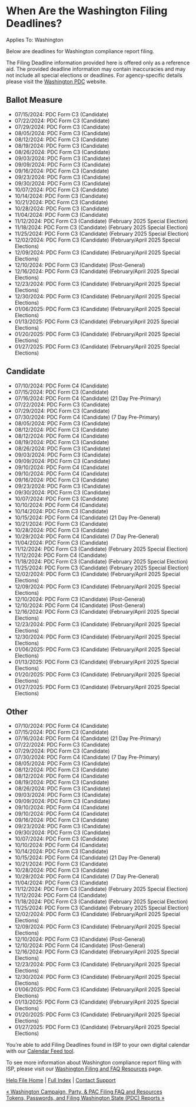  When Are the Washington Filing Deadlines?
==========

Applies To: Washington

Below are deadlines for Washington compliance report filing.

The Filing Deadline information provided here is offered only as a reference aid. The provided deadline information may contain inaccuracies and may not include all special elections or deadlines. For agency-specific details please visit the [Washington PDC](https://www.pdc.wa.gov/news-events/events) website.

Ballot Measure
----------

* 07/15/2024: PDC Form C3 (Candidate)
* 07/22/2024: PDC Form C3 (Candidate)
* 07/29/2024: PDC Form C3 (Candidate)
* 08/05/2024: PDC Form C3 (Candidate)
* 08/12/2024: PDC Form C3 (Candidate)
* 08/19/2024: PDC Form C3 (Candidate)
* 08/26/2024: PDC Form C3 (Candidate)
* 09/03/2024: PDC Form C3 (Candidate)
* 09/09/2024: PDC Form C3 (Candidate)
* 09/16/2024: PDC Form C3 (Candidate)
* 09/23/2024: PDC Form C3 (Candidate)
* 09/30/2024: PDC Form C3 (Candidate)
* 10/07/2024: PDC Form C3 (Candidate)
* 10/14/2024: PDC Form C3 (Candidate)
* 10/21/2024: PDC Form C3 (Candidate)
* 10/28/2024: PDC Form C3 (Candidate)
* 11/04/2024: PDC Form C3 (Candidate)
* 11/12/2024: PDC Form C3 (Candidate) (February 2025 Special Election)
* 11/18/2024: PDC Form C3 (Candidate) (February 2025 Special Election)
* 11/25/2024: PDC Form C3 (Candidate) (February 2025 Special Election)
* 12/02/2024: PDC Form C3 (Candidate) (February/April 2025 Special Elections)
* 12/09/2024: PDC Form C3 (Candidate) (February/April 2025 Special Elections)
* 12/10/2024: PDC Form C3 (Candidate) (Post-General)
* 12/16/2024: PDC Form C3 (Candidate) (February/April 2025 Special Elections)
* 12/23/2024: PDC Form C3 (Candidate) (February/April 2025 Special Elections)
* 12/30/2024: PDC Form C3 (Candidate) (February/April 2025 Special Elections)
* 01/06/2025: PDC Form C3 (Candidate) (February/April 2025 Special Elections)
* 01/13/2025: PDC Form C3 (Candidate) (February/April 2025 Special Elections)
* 01/20/2025: PDC Form C3 (Candidate) (February/April 2025 Special Elections)
* 01/27/2025: PDC Form C3 (Candidate) (February/April 2025 Special Elections)

Candidate
----------

* 07/10/2024: PDC Form C4 (Candidate)
* 07/15/2024: PDC Form C3 (Candidate)
* 07/16/2024: PDC Form C4 (Candidate) (21 Day Pre-Primary)
* 07/22/2024: PDC Form C3 (Candidate)
* 07/29/2024: PDC Form C3 (Candidate)
* 07/30/2024: PDC Form C4 (Candidate) (7 Day Pre-Primary)
* 08/05/2024: PDC Form C3 (Candidate)
* 08/12/2024: PDC Form C3 (Candidate)
* 08/12/2024: PDC Form C4 (Candidate)
* 08/19/2024: PDC Form C3 (Candidate)
* 08/26/2024: PDC Form C3 (Candidate)
* 09/03/2024: PDC Form C3 (Candidate)
* 09/09/2024: PDC Form C3 (Candidate)
* 09/10/2024: PDC Form C4 (Candidate)
* 09/10/2024: PDC Form C4 (Candidate)
* 09/16/2024: PDC Form C3 (Candidate)
* 09/23/2024: PDC Form C3 (Candidate)
* 09/30/2024: PDC Form C3 (Candidate)
* 10/07/2024: PDC Form C3 (Candidate)
* 10/10/2024: PDC Form C4 (Candidate)
* 10/14/2024: PDC Form C3 (Candidate)
* 10/15/2024: PDC Form C4 (Candidate) (21 Day Pre-General)
* 10/21/2024: PDC Form C3 (Candidate)
* 10/28/2024: PDC Form C3 (Candidate)
* 10/29/2024: PDC Form C4 (Candidate) (7 Day Pre-General)
* 11/04/2024: PDC Form C3 (Candidate)
* 11/12/2024: PDC Form C3 (Candidate) (February 2025 Special Election)
* 11/12/2024: PDC Form C4 (Candidate)
* 11/18/2024: PDC Form C3 (Candidate) (February 2025 Special Election)
* 11/25/2024: PDC Form C3 (Candidate) (February 2025 Special Election)
* 12/02/2024: PDC Form C3 (Candidate) (February/April 2025 Special Elections)
* 12/09/2024: PDC Form C3 (Candidate) (February/April 2025 Special Elections)
* 12/10/2024: PDC Form C3 (Candidate) (Post-General)
* 12/10/2024: PDC Form C4 (Candidate) (Post-General)
* 12/16/2024: PDC Form C3 (Candidate) (February/April 2025 Special Elections)
* 12/23/2024: PDC Form C3 (Candidate) (February/April 2025 Special Elections)
* 12/30/2024: PDC Form C3 (Candidate) (February/April 2025 Special Elections)
* 01/06/2025: PDC Form C3 (Candidate) (February/April 2025 Special Elections)
* 01/13/2025: PDC Form C3 (Candidate) (February/April 2025 Special Elections)
* 01/20/2025: PDC Form C3 (Candidate) (February/April 2025 Special Elections)
* 01/27/2025: PDC Form C3 (Candidate) (February/April 2025 Special Elections)

Other
----------

* 07/10/2024: PDC Form C4 (Candidate)
* 07/15/2024: PDC Form C3 (Candidate)
* 07/16/2024: PDC Form C4 (Candidate) (21 Day Pre-Primary)
* 07/22/2024: PDC Form C3 (Candidate)
* 07/29/2024: PDC Form C3 (Candidate)
* 07/30/2024: PDC Form C4 (Candidate) (7 Day Pre-Primary)
* 08/05/2024: PDC Form C3 (Candidate)
* 08/12/2024: PDC Form C3 (Candidate)
* 08/12/2024: PDC Form C4 (Candidate)
* 08/19/2024: PDC Form C3 (Candidate)
* 08/26/2024: PDC Form C3 (Candidate)
* 09/03/2024: PDC Form C3 (Candidate)
* 09/09/2024: PDC Form C3 (Candidate)
* 09/10/2024: PDC Form C4 (Candidate)
* 09/10/2024: PDC Form C4 (Candidate)
* 09/16/2024: PDC Form C3 (Candidate)
* 09/23/2024: PDC Form C3 (Candidate)
* 09/30/2024: PDC Form C3 (Candidate)
* 10/07/2024: PDC Form C3 (Candidate)
* 10/10/2024: PDC Form C4 (Candidate)
* 10/14/2024: PDC Form C3 (Candidate)
* 10/15/2024: PDC Form C4 (Candidate) (21 Day Pre-General)
* 10/21/2024: PDC Form C3 (Candidate)
* 10/28/2024: PDC Form C3 (Candidate)
* 10/29/2024: PDC Form C4 (Candidate) (7 Day Pre-General)
* 11/04/2024: PDC Form C3 (Candidate)
* 11/12/2024: PDC Form C3 (Candidate) (February 2025 Special Election)
* 11/12/2024: PDC Form C4 (Candidate)
* 11/18/2024: PDC Form C3 (Candidate) (February 2025 Special Election)
* 11/25/2024: PDC Form C3 (Candidate) (February 2025 Special Election)
* 12/02/2024: PDC Form C3 (Candidate) (February/April 2025 Special Elections)
* 12/09/2024: PDC Form C3 (Candidate) (February/April 2025 Special Elections)
* 12/10/2024: PDC Form C3 (Candidate) (Post-General)
* 12/10/2024: PDC Form C4 (Candidate) (Post-General)
* 12/16/2024: PDC Form C3 (Candidate) (February/April 2025 Special Elections)
* 12/23/2024: PDC Form C3 (Candidate) (February/April 2025 Special Elections)
* 12/30/2024: PDC Form C3 (Candidate) (February/April 2025 Special Elections)
* 01/06/2025: PDC Form C3 (Candidate) (February/April 2025 Special Elections)
* 01/13/2025: PDC Form C3 (Candidate) (February/April 2025 Special Elections)
* 01/20/2025: PDC Form C3 (Candidate) (February/April 2025 Special Elections)
* 01/27/2025: PDC Form C3 (Candidate) (February/April 2025 Special Elections)

You’re able to add Filing Deadlines found in ISP to your own digital calendar with our [Calendar Feed tool](https://ispolitical.com/what-are-calendar-feeds/).

To see more information about Washington compliance report filing with ISP, please visit our [Washington Filing and FAQ Resources](https://ispolitical.com/washington-campaign-party-pac-filing-faq-and-resources/) page.

[Help File Home](/help/) | [Full Index](/Help-File-Directory/) | [Contact Support](mailto:support@ISPolitical.com)

[« Washington Campaign, Party, & PAC Filing FAQ and Resources](/Washington-Campaign-Party-PAC-Filing-FAQ-and-Resources)  
[Tokens, Passwords, and Filing Washington State (PDC) Reports »](/Tokens-Passwords-and-Filing-Washington-State-PDC-Reports)
